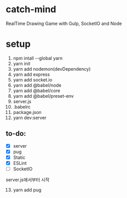 # catch-mind

RealTime Drawing Game with Gulp, SocketIO and Node

# setup

1. npm intall --global yarn
2. yarn init
3. yarn add nodemon(devDependency)
4. yarn add express
5. yarn add socket.io
6. yarn add @babel/node
7. yarn add @babel/core
8. yarn add @babel/preset-env
9. server.js
10. .babelrc
11. package.json
12. yarn dev:server

## to-do:

- [x] server
- [x] pug
- [x] Static
- [x] ESLint
- [ ] SocketIO

server.js에서부터 시작

13. yarn add pug
